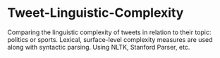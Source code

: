 # Tweet-Linguistic-Complexity
Comparing the linguistic complexity of tweets in relation to their topic: politics or sports. 
Lexical, surface-level complexity measures are used along with syntactic parsing. 
Using NLTK, Stanford Parser, etc. 
